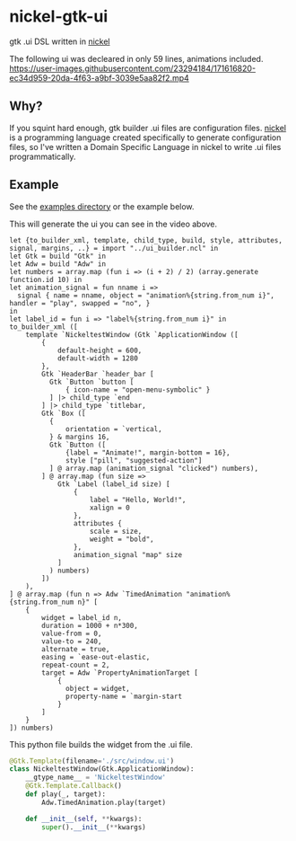 # nickel-gtk-ui
gtk .ui DSL written in [nickel]

The following ui was decleared in only 59 lines, animations included.
https://user-images.githubusercontent.com/23294184/171616820-ec34d959-20da-4f63-a9bf-3039e5aa82f2.mp4


## Why?
If you squint hard enough, gtk builder .ui files are configuration files. [nickel] is a programming language created specifically
to generate configuration files, so I've written a Domain Specific Language in nickel to write .ui files programmatically.

## Example
See the [examples directory](./examples) or the example below.

This will generate the ui you can see in the video above.

```nickel
let {to_builder_xml, template, child_type, build, style, attributes, signal, margins, ..} = import "../ui_builder.ncl" in
let Gtk = build "Gtk" in
let Adw = build "Adw" in
let numbers = array.map (fun i => (i + 2) / 2) (array.generate function.id 10) in
let animation_signal = fun nname i => 
  signal { name = nname, object = "animation%{string.from_num i}", handler = "play", swapped = "no", }
in
let label_id = fun i => "label%{string.from_num i}" in
to_builder_xml ([
    template `NickeltestWindow (Gtk `ApplicationWindow ([
        { 
            default-height = 600,
            default-width = 1280
        },
        Gtk `HeaderBar `header_bar [
          Gtk `Button `button [
              { icon-name = "open-menu-symbolic" }
          ] |> child_type `end
        ] |> child_type `titlebar,
        Gtk `Box ([
          { 
              orientation = `vertical,
          } & margins 16,
          Gtk `Button ([
              {label = "Animate!", margin-bottom = 16},
              style ["pill", "suggested-action"]
          ] @ array.map (animation_signal "clicked") numbers),
        ] @ array.map (fun size => 
            Gtk `Label (label_id size) [
                {
                    label = "Hello, World!",
                    xalign = 0
                },
                attributes {
                    scale = size,     
                    weight = "bold",
                },
                animation_signal "map" size
            ]
          ) numbers)
        ])
    ),
] @ array.map (fun n => Adw `TimedAnimation "animation%{string.from_num n}" [
    {
        widget = label_id n,
        duration = 1000 + n*300,
        value-from = 0,
        value-to = 240,
        alternate = true,
        easing = `ease-out-elastic,
        repeat-count = 2,
        target = Adw `PropertyAnimationTarget [
            { 
              object = widget,
              property-name = `margin-start
            }               
        ]
    }  
]) numbers)
```

This python file builds the widget from the .ui file.
```py
@Gtk.Template(filename='./src/window.ui')
class NickeltestWindow(Gtk.ApplicationWindow):
    __gtype_name__ = 'NickeltestWindow'
    @Gtk.Template.Callback()
    def play(_, target):
        Adw.TimedAnimation.play(target)

    def __init__(self, **kwargs):
        super().__init__(**kwargs)
```



[nickel]: https://github.com/tweag/nickel
